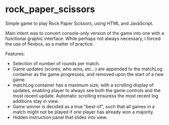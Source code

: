 # rock_paper_scissors
Simple game to play Rock Paper Scissors, using HTML and JavaScript.

Main intent was to convert console-only version of the game into one with a functional graphic interface.  While perhaps not always necessary, I forced the use of flexbox, as a matter of practice.  

Features:

* Selection of number of rounds per match.
* Game updates (scores, who wins, etc...) are appended to the matchLog container as the game progresses, and removed upon the start of a new game.
* matchLog container has a maximum size, with a scrolling display of updates, enabling player to always see both the game controls and the most recent update.  Automatic scrolling ensuress the most recent log additions stay in view.
* Game winner is decided as a true "best-of", such that all games in a match might not be played if one player has already won a majority.
* Hidden instruction panel that slides into view.

